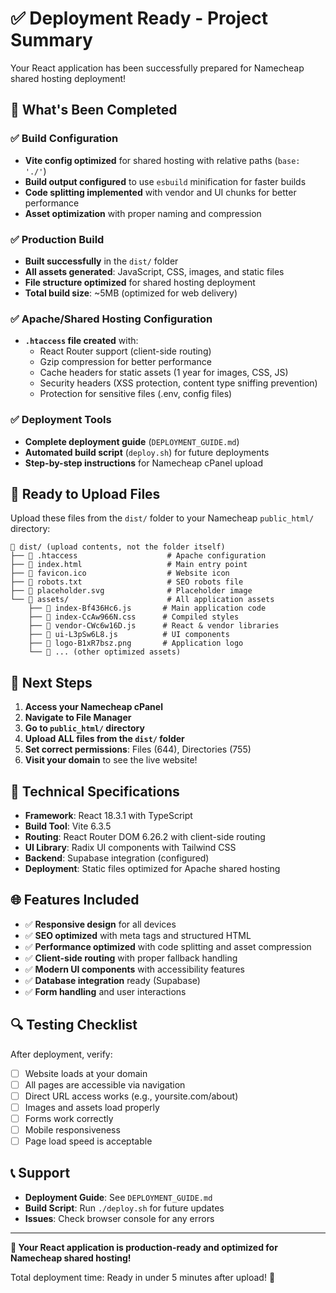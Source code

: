 # ✅ Deployment Ready - Project Summary

Your React application has been successfully prepared for Namecheap shared hosting deployment!

## 🎯 What's Been Completed

### ✅ Build Configuration
- **Vite config optimized** for shared hosting with relative paths (`base: './'`)
- **Build output configured** to use `esbuild` minification for faster builds
- **Code splitting implemented** with vendor and UI chunks for better performance
- **Asset optimization** with proper naming and compression

### ✅ Production Build
- **Built successfully** in the `dist/` folder
- **All assets generated**: JavaScript, CSS, images, and static files
- **File structure optimized** for shared hosting deployment
- **Total build size**: ~5MB (optimized for web delivery)

### ✅ Apache/Shared Hosting Configuration
- **`.htaccess` file created** with:
  - React Router support (client-side routing)
  - Gzip compression for better performance
  - Cache headers for static assets (1 year for images, CSS, JS)
  - Security headers (XSS protection, content type sniffing prevention)
  - Protection for sensitive files (.env, config files)

### ✅ Deployment Tools
- **Complete deployment guide** (`DEPLOYMENT_GUIDE.md`)
- **Automated build script** (`deploy.sh`) for future deployments
- **Step-by-step instructions** for Namecheap cPanel upload

## 📁 Ready to Upload Files

Upload these files from the `dist/` folder to your Namecheap `public_html/` directory:

```
📂 dist/ (upload contents, not the folder itself)
├── 📄 .htaccess                    # Apache configuration
├── 📄 index.html                   # Main entry point
├── 📄 favicon.ico                  # Website icon
├── 📄 robots.txt                   # SEO robots file
├── 📄 placeholder.svg              # Placeholder image
└── 📂 assets/                      # All application assets
    ├── 📄 index-Bf436Hc6.js       # Main application code
    ├── 📄 index-CcAw966N.css      # Compiled styles
    ├── 📄 vendor-CWc6w16D.js      # React & vendor libraries
    ├── 📄 ui-L3pSw6L8.js          # UI components
    ├── 📄 logo-B1xR7bsz.png       # Application logo
    └── 📄 ... (other optimized assets)
```

## 🚀 Next Steps

1. **Access your Namecheap cPanel**
2. **Navigate to File Manager**
3. **Go to `public_html/` directory**
4. **Upload ALL files from the `dist/` folder**
5. **Set correct permissions**: Files (644), Directories (755)
6. **Visit your domain** to see the live website!

## 🔧 Technical Specifications

- **Framework**: React 18.3.1 with TypeScript
- **Build Tool**: Vite 6.3.5
- **Routing**: React Router DOM 6.26.2 with client-side routing
- **UI Library**: Radix UI components with Tailwind CSS
- **Backend**: Supabase integration (configured)
- **Deployment**: Static files optimized for Apache shared hosting

## 🌐 Features Included

- ✅ **Responsive design** for all devices
- ✅ **SEO optimized** with meta tags and structured HTML
- ✅ **Performance optimized** with code splitting and asset compression
- ✅ **Client-side routing** with proper fallback handling
- ✅ **Modern UI components** with accessibility features
- ✅ **Database integration** ready (Supabase)
- ✅ **Form handling** and user interactions

## 🔍 Testing Checklist

After deployment, verify:
- [ ] Website loads at your domain
- [ ] All pages are accessible via navigation
- [ ] Direct URL access works (e.g., yoursite.com/about)
- [ ] Images and assets load properly
- [ ] Forms work correctly
- [ ] Mobile responsiveness
- [ ] Page load speed is acceptable

## 📞 Support

- **Deployment Guide**: See `DEPLOYMENT_GUIDE.md`
- **Build Script**: Run `./deploy.sh` for future updates
- **Issues**: Check browser console for any errors

---

**🎉 Your React application is production-ready and optimized for Namecheap shared hosting!**

Total deployment time: Ready in under 5 minutes after upload! 🚀

